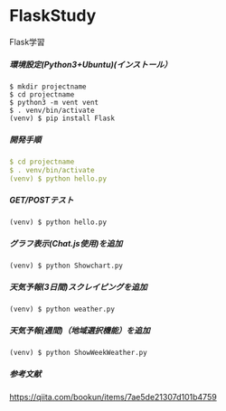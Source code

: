 # FlaskStudy
Flask学習

##### 環境設定(Python3+Ubuntu)(インストール）  
```Text
$ mkdir projectname  
$ cd projectname  
$ python3 -m vent vent  
$ . venv/bin/activate
(venv) $ pip install Flask
```  
##### 開発手順  
```YAML
$ cd projectname   
$ . venv/bin/activate
(venv) $ python hello.py
```

##### GET/POSTテスト    
```Text
(venv) $ python hello.py
```

##### グラフ表示(Chat.js使用)を追加  
```Text
(venv) $ python Showchart.py
```

##### 天気予報(3日間)スクレイピングを追加  
```Text
(venv) $ python weather.py
```

##### 天気予報(週間)（地域選択機能）を追加  
```Text
(venv) $ python ShowWeekWeather.py
```

##### 参考文献  
https://qiita.com/bookun/items/7ae5de21307d101b4759
